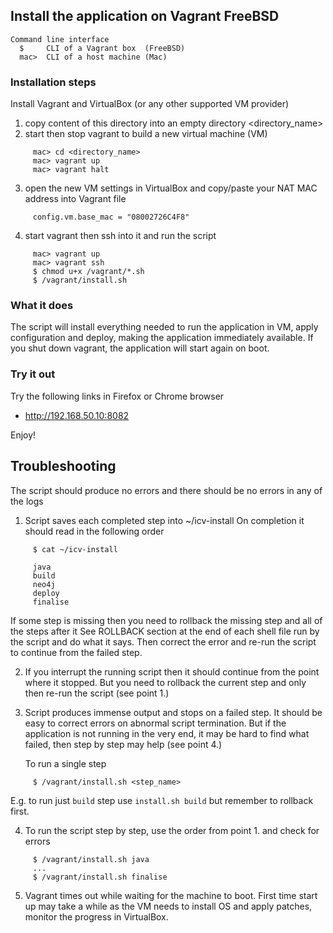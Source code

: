﻿## Install the application on Vagrant FreeBSD ##

```
Command line interface
  $     CLI of a Vagrant box  (FreeBSD)
  mac>  CLI of a host machine (Mac)
```

### Installation steps ###

Install Vagrant and VirtualBox (or any other supported VM provider)

1. copy content of this directory into an empty directory <directory_name>
2. start then stop vagrant to build a new virtual machine (VM)
```
     mac> cd <directory_name>
     mac> vagrant up
     mac> vagrant halt
```
3. open the new VM settings in VirtualBox and copy/paste your NAT MAC address into Vagrant file
```
     config.vm.base_mac = "08002726C4F8"
```
4. start vagrant then ssh into it and run the script
```
     mac> vagrant up
     mac> vagrant ssh
     $ chmod u+x /vagrant/*.sh
     $ /vagrant/install.sh
```

### What it does ###

The script will install everything needed to run the application in VM, apply configuration
and deploy, making the application immediately available. If you shut down vagrant, the
application will start again on boot.

### Try it out ###

Try the following links in Firefox or Chrome browser
  * http://192.168.50.10:8082

Enjoy!

## Troubleshooting ##

The script should produce no errors and there should be no errors in any of the logs

1. Script saves each completed step into ~/icv-install
   On completion it should read in the following order
```
     $ cat ~/icv-install

     java
     build
     neo4j
     deploy
     finalise
```

   If some step is missing then you need to rollback the missing step and all of the steps after it
   See ROLLBACK section at the end of each shell file run by the script and do what it says.
   Then correct the error and re-run the script to continue from the failed step.

2. If you interrupt the running script then it should continue from the point where it stopped.
   But you need to rollback the current step and only then re-run the script (see point 1.)

3. Script produces immense output and stops on a failed step. It should be easy to correct errors
   on abnormal script termination. But if the application is not running in the very end, it may be
   hard to find what failed, then step by step may help (see point 4.)

   To run a single step
```
     $ /vagrant/install.sh <step_name>
```
   E.g. to run just `build` step use `install.sh build` but remember to rollback first.

4. To run the script step by step, use the order from point 1. and check for errors
```
     $ /vagrant/install.sh java
     ...
     $ /vagrant/install.sh finalise
```

5. Vagrant times out while waiting for the machine to boot. First time start up may take a while
   as the VM needs to install OS and apply patches, monitor the progress in VirtualBox.
